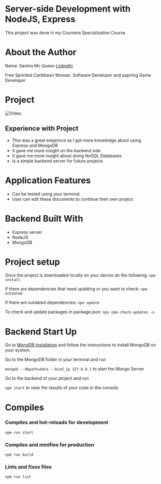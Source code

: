 # Server-side Development with NodeJS, Express

This project was done in my Coursera Specialization Course

# About the Author

Name: Samira Mc Queen
[LinkedIn](https://www.linkedin.com/in/samira-mc-queen-1882431a7/)

Free Spririted Caribbean Woman.
Software Developer and aspiring Game Developer

# Project 

![Video](./assets/node-mongo.gif)

## Experience with Project

- This was a great exeprince as I got more knowledge about using Express and MongoDB
- It gave me more insight on the backend side
- It gave me more insight about doing NoSQL Databases
- Is a simple backend server for future projects

# Application Features

- Can be tested using your terminal
- User can edit these documents to continue their own project 

# Backend Built With

- Express server
- NodeJS
- MongoDB

# Project setup

Once the project is downloaded locally on your device do the following:
`
npm install
`

If there are dependencies that need updating or you want to check:
`
npm outdated
`

If there are outdated dependencies:
`
npm update
`

To check and update packages in package.json:
`
npx npm-check-updates -u
`

# Backend Start Up

Go to [MongDB Installation](https://docs.mongodb.com/manual/installation/) and follow the instructions to install MongoDB on your system.

Go to the MongoDB folder in your terminal and run 

`
mongod --dbpath=data --bind_ip 127.0.0.1
`
to start the Mongo Server

Go to the backend of your project and run 

`
npm start
`
to view the results of your code in the console. 

# Compiles

### Compiles and hot-reloads for development

`
npm run start
`

### Compiles and minifies for production

`
npm run build
`

### Lints and fixes files
`
npm run lint
`
